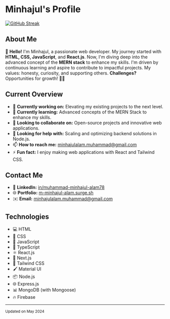 # Minhajul's Profile

[![GitHub Streak](https://github-readme-streak-stats.herokuapp.com?user=m-minhajul-alam&theme=dark&hide_border=true&date_format=j%20M%5B%20Y%5D&card_width=950&background=0D1117&currStreakNum=FB8C00&sideNums=FB8C00&stroke=FB8C00)](https://git.io/streak-stats)

## About Me

👋 **Hello!** I'm Minhajul, a passionate web developer. My journey started with **HTML, CSS, JavaScript**, and **React.js**. Now, I'm diving deep into the advanced concept of the **MERN stack** to enhance my skills. I'm driven by continuous learning and aspire to contribute to impactful projects. My values: honesty, curiosity, and supporting others. **Challenges?** Opportunities for growth! 🌱✨

## Current Overview

- 🔭 **Currently working on:** Elevating my existing projects to the next level.
- 🌱 **Currently learning:** Advanced concepts of the MERN Stack to enhance my skills.
- 👯 **Looking to collaborate on:** Open-source projects and innovative web applications.
- 🤔 **Looking for help with:** Scaling and optimizing backend solutions in Node.js.
- 📫 **How to reach me:** [minhajulalam.muhammad@gmail.com](mailto:minhajulalam.muhammad@gmail.com)
- ⚡ **Fun fact:** I enjoy making web applications with React and Tailwind CSS.

## Contact Me

- 🔗 **LinkedIn:** [in/muhammad-minhajul-alam78](https://www.linkedin.com/in/muhammad-minhajul-alam78)
- 🌐 **Portfolio:** [m-minhajul-alam.surge.sh](https://m-minhajul-alam.surge.sh)
- ✉️ **Email:** [minhajulalam.muhammad@gmail.com](mailto:minhajulalam.muhammad@gmail.com)

## Technologies

- 💻 HTML
- 🎨 CSS
- 🚀 JavaScript
- 📝 TypeScript
- ⚛️ React.js
- 🔄 Next.js
- 🌈 Tailwind CSS
- 🖌️ Material UI
- 📦 Node.js
- 🌐 Express.js
- 📊 MongoDB (with Mongoose)
- 🔥 Firebase

---

<sub>Updated on May 2024</sub>
